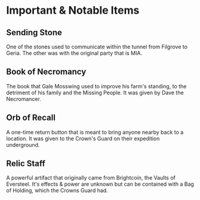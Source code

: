 # Important & Notable Items

## Sending Stone 

One of the stones used to communicate within the tunnel from Filgrove to Geria. The other was with the original party that is MIA.

## Book of Necromancy 

The book that Gale Mosswing used to improve his farm's standing, to the detriment of his family and the Missing People. It was given by Dave the Necromancer.

## Orb of Recall 

A one-time return button that is meant to bring anyone nearby back to a location. It was given to the Crown's Guard on their expedition underground.

## Relic Staff 

A powerful artifact that originally came from Brightcoin, the Vaults of Eversteel. It's effects & power are unknown but can be contained with a Bag of Holding, which the Crowns Guard had.
